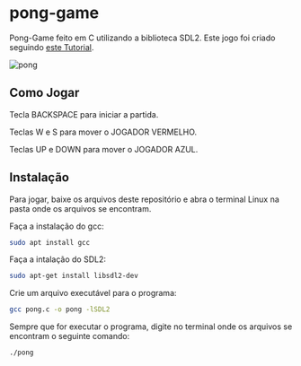# pong-game

Pong-Game feito em C utilizando a biblioteca SDL2.
Este jogo foi criado seguindo [este Tutorial](https://www.youtube.com/watch?v=B4BXpiQASpA).

![pong](https://user-images.githubusercontent.com/72050839/120243197-57fe2880-c23d-11eb-9b79-6ee9beb4a879.gif)

## Como Jogar 

Tecla BACKSPACE para iniciar a partida.

Teclas W e S para mover o JOGADOR VERMELHO.

Teclas UP e DOWN para mover o JOGADOR AZUL.

## Instalação

Para jogar, baixe os arquivos deste repositório e abra o terminal Linux na pasta onde os arquivos se encontram.

Faça a instalação do gcc:
```bash
sudo apt install gcc
```

Faça a intalação do SDL2:
```bash
sudo apt-get install libsdl2-dev
```

Crie um arquivo executável para o programa:
```bash
gcc pong.c -o pong -lSDL2
```

Sempre que for executar o programa, digite no terminal onde os arquivos se encontram o seguinte comando:
```bash
./pong
```
